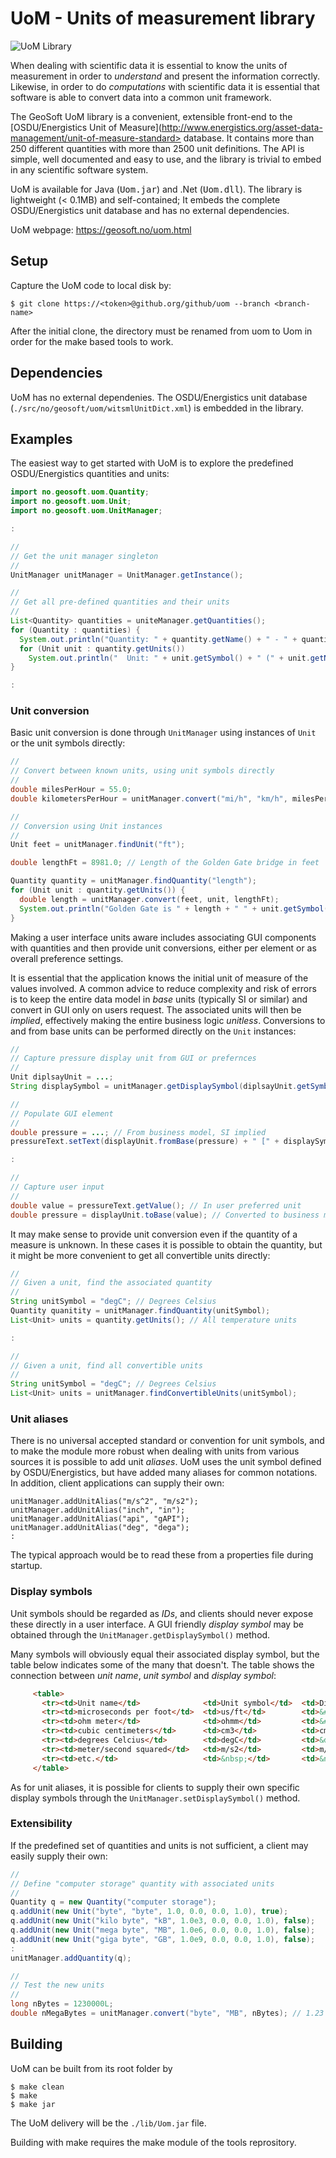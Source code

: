 # UoM - Units of measurement library

![UoM Library](https://geosoft.no/images/UomBox.250.png)

When dealing with scientific data it is essential to know the units of
measurement in order to _understand_ and present the information correctly.
Likewise, in order to do _computations_ with scientific data it is essential
that software is able to convert data into a common unit framework.

The GeoSoft UoM library is a convenient, extensible front-end to the
[OSDU/Energistics Unit of Measure](http://www.energistics.org/asset-data-management/unit-of-measure-standard> database.
It contains more than 250 different quantities with more than
2500 unit definitions.
The API is simple, well documented and easy to use, and the library is trivial
to embed in any scientific software system.

UoM is available for Java (<tt>Uom.jar</tt>) and .Net (<tt>Uom.dll</tt>).
The library is lightweight (&lt; 0.1MB) and self-contained; It embeds the complete
OSDU/Energistics unit database and has no external dependencies.

UoM webpage: https://geosoft.no/uom.html


## Setup

Capture the UoM code to local disk by:

```
$ git clone https://<token>@github.org/github/uom --branch <branch-name>
```

After the initial clone, the directory must be renamed from uom to Uom
in order for the make based tools to work.


## Dependencies

UoM has no external dependenies. The OSDU/Energistics unit database
(`./src/no/geosoft/uom/witsmlUnitDict.xml`) is embedded in the library.


## Examples

The easiest way to get started with UoM is to explore the predefined
OSDU/Energistics quantities and units:

```java
import no.geosoft.uom.Quantity;
import no.geosoft.uom.Unit;
import no.geosoft.uom.UnitManager;

:

//
// Get the unit manager singleton
//
UnitManager unitManager = UnitManager.getInstance();

//
// Get all pre-defined quantities and their units
//
List<Quantity> quantities = uniteManager.getQuantities();
for (Quantity : quantities) {
  System.out.println("Quantity: " + quantity.getName() + " - " + quantity.getDescription();
  for (Unit unit : quantity.getUnits())
    System.out.println("  Unit: " + unit.getSymbol() + " (" + unit.getName() + ")";
}

:
```


### Unit conversion

Basic unit conversion is done through `UnitManager`
using instances of `Unit` or the unit symbols directly:

```java
//
// Convert between known units, using unit symbols directly
//
double milesPerHour = 55.0;
double kilometersPerHour = unitManager.convert("mi/h", "km/h", milesPerHour);

//
// Conversion using Unit instances
//
Unit feet = unitManager.findUnit("ft");

double lengthFt = 8981.0; // Length of the Golden Gate bridge in feet

Quantity quantity = unitManager.findQuantity("length");
for (Unit unit : quantity.getUnits()) {
  double length = unitManager.convert(feet, unit, lengthFt);
  System.out.println("Golden Gate is " + length + " " + unit.getSymbol());
}
```

Making a user interface units aware includes associating
GUI components with quantities and then provide unit conversions,
either per element or as overall preference settings.

It is essential that the application knows the initial unit of measure
of the values involved. A common advice to reduce complexity and risk of errors
is to keep the entire data model in _base_ units (typically SI or similar)
and convert in GUI only on users request. The associated units will then
be _implied_, effectively making the entire business logic _unitless_.
Conversions to and from base units can be performed directly on the `Unit` instances:

```java
//
// Capture pressure display unit from GUI or prefernces
//
Unit diplsayUnit = ...;
String displaySymbol = unitManager.getDisplaySymbol(diplsayUnit.getSymbol());

//
// Populate GUI element
//
double pressure = ...; // From business model, SI implied
pressureText.setText(displayUnit.fromBase(pressure) + " [" + displaySymbol + "]");

:

//
// Capture user input
//
double value = pressureText.getValue(); // In user preferred unit
double pressure = displayUnit.toBase(value); // Converted to business model unit (SI)
```


It may make sense to provide unit conversion even if the quantity of a measure
is unknown. In these cases it is possible to obtain the quantity, but it might
be more convenient to get all convertible units directly:

```java
//
// Given a unit, find the associated quantity
//
String unitSymbol = "degC"; // Degrees Celsius
Quantity quanitity = unitManager.findQuantity(unitSymbol);
List<Unit> units = quantity.getUnits(); // All temperature units

:

//
// Given a unit, find all convertible units
//
String unitSymbol = "degC"; // Degrees Celsius
List<Unit> units = unitManager.findConvertibleUnits(unitSymbol);
```


### Unit aliases

There is no universal accepted standard or convention for unit symbols, and
to make the module more robust when dealing with units from various sources
it is possible to add unit _aliases_. UoM uses the unit symbol defined
by OSDU/Energistics, but have added many aliases for common notations.
In addition, client applications can supply their own:

```
unitManager.addUnitAlias("m/s^2", "m/s2");
unitManager.addUnitAlias("inch", "in");
unitManager.addUnitAlias("api", "gAPI");
unitManager.addUnitAlias("deg", "dega");
:
```


The typical approach would be to read these from a properties file during startup.

### Display symbols

Unit symbols should be regarded as _IDs_, and clients
should never expose these directly in a user interface.
A GUI friendly _display symbol_ may be obtained through
the `UnitManager.getDisplaySymbol()` method.

Many symbols will obviously equal their associated display symbol,
but the table below indicates some of the many that doesn't.
The table shows the connection between _unit name_,
_unit symbol_ and _display symbol_:

```html
     <table>
       <tr><td>Unit name</td>              <td>Unit symbol</td>  <td>Display symbol</td></tr>
       <tr><td>microseconds per foot</td>  <td>us/ft</td>        <td>&#181;s/ft</td></tr>
       <tr><td>ohm meter</td>              <td>ohmm</td>         <td>&#8486;&middot;m</tr>
       <tr><td>cubic centimeters</td>      <td>cm3</td>          <td>cm<sup>3</sup></td></tr>
       <tr><td>degrees Celcius</td>        <td>degC</td>         <td>&deg;C</td></tr>
       <tr><td>meter/second squared</td>   <td>m/s2</td>         <td>m/s<sup>2</sup></td></tr>
       <tr><td>etc.</td>                   <td>&nbsp;</td>       <td>&nbsp;</td></tr>
     </table>
```

As for unit aliases, it is possible for clients to supply their own
specific display symbols through the `UnitManager.setDisplaySymbol()` method.


### Extensibility

If the predefined set of quantities and units is not sufficient, a client may
easily supply their own:

```java
//
// Define "computer storage" quantity with associated units
//
Quantity q = new Quantity("computer storage");
q.addUnit(new Unit("byte", "byte", 1.0, 0.0, 0.0, 1.0), true);
q.addUnit(new Unit("kilo byte", "kB", 1.0e3, 0.0, 0.0, 1.0), false);
q.addUnit(new Unit("mega byte", "MB", 1.0e6, 0.0, 0.0, 1.0), false);
q.addUnit(new Unit("giga byte", "GB", 1.0e9, 0.0, 0.0, 1.0), false);
:
unitManager.addQuantity(q);

//
// Test the new units
//
long nBytes = 1230000L;
double nMegaBytes = unitManager.convert("byte", "MB", nBytes); // 1.23
```



## Building

UoM can be built from its root folder by

```
$ make clean
$ make
$ make jar
```

The UoM delivery will be the `./lib/Uom.jar` file.

Building with make requires the make module of the tools reprository.


